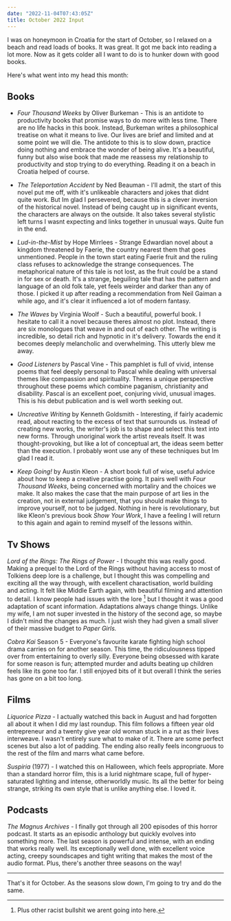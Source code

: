 ```yaml
---
date: "2022-11-04T07:43:05Z"
title: October 2022 Input
---
```


I was on honeymoon in Croatia for the start of October, so I relaxed on a beach and read loads of books. It was great. It got me back into reading a lot more. Now as it gets colder all I want to do is to hunker down with good books. 

Here's what went into my head this month:

## Books

* *Four Thousand Weeks* by Oliver Burkeman - This is an antidote to productivity books that promise ways to do more with less time. There are no life hacks in this book. Instead, Burkeman writes a philosophical treatise on what it means to live. Our lives are brief and limited and at some point we will die. The antidote to this is to slow down, practice doing nothing and embrace the wonder of being alive. It's a beautiful, funny but also wise book that made me reassess my relationship to productivity and stop trying to do everything. Reading it on a beach in Croatia helped of course. 

* *The Teleportation Accident* by Ned Beauman - I'll admit, the start of this novel put me off, with it's unlikeable characters and jokes that didnt quite work. But Im glad I persevered, because this is a clever inversion of the historical novel. Instead of being caught up in significant events, the characters are always on the outside. It also takes several stylistic left turns I wasnt expecting and links together in unusual ways. Quite fun in the end. 

* *Lud-in-the-Mist* by Hope Mirrlees - Strange Edwardian novel about a kingdom threatened by Faerie, the country nearest them that goes unmentioned. People in the town start eating Faerie fruit and the ruling class refuses to acknowledge the strange consequences. The metaphorical nature of this tale is not lost, as the fruit could be a stand in for sex or death. It's a strange, beguiling tale that has the pattern and language of an old folk tale, yet feels weirder and darker than any of those. I picked it up after reading a recommendation from Neil Gaiman a while ago, and it's clear it influenced a lot of modern fantasy. 

* *The Waves* by Virginia Woolf - Such a beautiful, powerful book. I hesitate to call it a novel because theres almost no plot. Instead, there are six monologues that weave in and out of each other. The writing is incredible, so detail rich and hypnotic in it's delivery. Towards the end it becomes deeply melancholic and overwhelming. This utterly blew me away. 

* *Good Listeners* by Pascal Vine - This pamphlet is full of vivid, intense poems that feel deeply personal to Pascal while dealing with universal themes like compassion and spirituality. Theres a unique perspective throughout these poems which combine paganism, christianity and disability. Pascal is an excellent poet, conjuring vivid, unusual images. This is his debut publication and is well worth seeking out.

* *Uncreative Writing* by Kenneth Goldsmith - Interesting, if fairly academic read, about reacting to the excess of text that surrounds us. Instead of creating new works, the writer's job is to shape and select this text into new forms. Through unoriginal work the artist reveals itself. It was thought-provoking, but like a lot of conceptual art, the ideas seem better than the execution. I probably wont use any of these techniques but Im glad I read it. 

* *Keep Going!* by Austin Kleon - A short book full of wise, useful advice about how to keep a creative practise going. It pairs well with *Four Thousand Weeks*, being concerned with mortaliry and the choices we make. It also makes the case that the main purpose of art lies in the creation, not in external judgement, that you should make things to improve yourself, not to be judged. Nothing in here is revolutionary, but like Kleon's previous book *Show Your Work*, I have a feeling I will return to this again and again to remind myself of the lessons within.


## Tv Shows 

*Lord of the Rings: The Rings of Power* - I thought this was really good. Making a prequel to the Lord of the Rings without having access to most of Tolkiens deep lore is a challenge, but I thought this was compelling and exciting all the way through, with excellent charactisation, world building and acting. It felt like Middle Earth again, with beautiful filming and attention to detail. I know people had issues with the lore [^1] but I thought it was a good adaptation of scant information. Adaptations always change things. Unlike my wife, I am not super invested in the history of the second age, so maybe I didn't mind the changes as much. I just wish they had given a small sliver of their massive budget to *Paper Girls.*

*Cobra Kai* Season 5 - Everyone's favourite karate fighting high school drama carries on for another season. This time, the ridiculousness tipped over from entertaining to overly silly. Everyone being obsessed with karate for some reason is fun; attempted murder and adults beating up children feels like its gone too far. I still enjoyed bits of it but overall I think the series has gone on a bit too long. 

## Films

*Liquorice Pizza* - I actually watched this back in August and had forgotten all about it when I did my last roundup. This film follows a fifteen year old entrepreneur and a twenty give year old woman stuck in a rut as their lives interweave. I wasn't entirely sure what to make of it. There are some perfect scenes but also a lot of padding. The ending also really feels incongruous to the rest of the film and marrs what came before. 

*Suspiria* (1977) - I watched this on Halloween, which feels appropriate. More than a standard horror film, this is a lurid nightmare scape, full of hyper-saturated lighting and intense, otherworldly music. Its all the better for being strange, striking its own style that is unlike anything else. I loved it. 

## Podcasts 

*The Magnus Archives* - I finally got through all 200 episodes of this horror podcast. It starts as an episodic anthology but quickly evolves into something more. The last season is powerful and intense, with an ending that works really well. Its exceptionally well done, with excellent voice acting, creepy soundscapes and tight writing that makes the most of the audio format. Plus, there's another three seasons on the way! 

---

That's it for October. As the seasons slow down, I'm going to try and do the same. 

[^1]: Plus other racist bullshit we arent going into here. 
